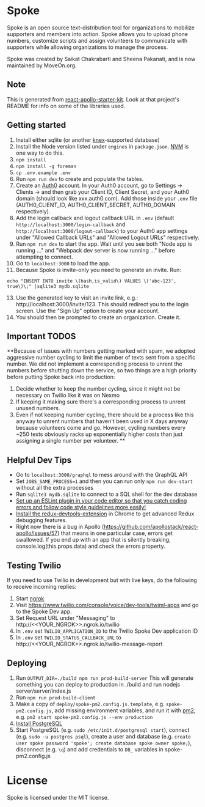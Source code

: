 # Spoke

Spoke is an open source text-distribution tool for organizations to mobilize supporters and members into action. Spoke allows you to upload phone numbers, customize scripts and assign volunteers to communicate with supporters while allowing organizations to manage the process.

Spoke was created by Saikat Chakrabarti and Sheena Pakanati, and is now maintained by MoveOn.org.

## Note

This is generated from [react-apollo-starter-kit](https://github.com/saikat/react-apollo-starter-kit).  Look at that project's README for info on some of the libraries used.

## Getting started

1. Install either sqlite (or another [knex](http://knexjs.org/#Installation-client)-supported database)
2. Install the Node version listed under `engines` in `package.json`. [NVM](https://github.com/creationix/nvm) is one way to do this.
3. `npm install`
4. `npm install -g foreman`
5. `cp .env.example .env`
6. Run `npm run dev` to create and populate the tables.
7. Create an [Auth0](https://auth0.com) account. In your Auth0 account, go to Settings -> Clients -> and then grab your Client ID, Client Secret, and your Auth0 domain (should look like xxx.auth0.com). Add those inside your `.env` file (AUTH0_CLIENT_ID, AUTH0_CLIENT_SECRET, AUTH0_DOMAIN respectively).
8. Add the login callback and logout callback URL in `.env` (default `http://localhost:3000/login-callback` and `http://localhost:3000/logout-callback`) to your Auth0 app settings under "Allowed Callback URLs" and "Allowed Logout URLs" respectively.
9. Run `npm run dev` to start the app. Wait until you see both "Node app is running ..." and "Webpack dev server is now running ..." before attempting to connect.
10. Go to `localhost:3000` to load the app.
11. Because Spoke is invite-only you need to generate an invite. Run:
```
echo "INSERT INTO invite \(hash,is_valid\) VALUES \('abc-123', true\)\;" |sqlite3 mydb.sqlite
```

13. Use the generated key to visit an invite link, e.g.: http://localhost:3000/invite/123. This should redirect you to the login screen. Use the "Sign Up" option to create your account.
14. You should then be prompted to create an organization. Create it.


## Important TODOS
**Because  of issues with numbers getting marked with spam, we adopted aggressive number cycling to limit the number of texts sent from a specific number. We did not implement a corresponding process to unrent the numbers before shutting down the service, so two things are a high priority before putting Spoke back into production:
1. Decide whether to keep the number cycling, since it might not be necessary on Twilio like it was on Nexmo
2. If keeping it making sure there's a corresponding process to unrent unused numbers.
3. Even if not keeping number cycling, there should be a process like this anyway to unrent numbers that haven't been used in X days anyway because volunteers come and go. However, cycling numbers every ~250 texts obviously racks up exponentially higher costs than just assigning a single number per volunteer.  **

## Helpful Dev Tips
* Go to `localhost:3000/graphql` to mess around with the GraphQL API
* Set `JOBS_SAME_PROCESS=1` and then you can run only `npm run dev-start` without all the extra processes
* Run `sqlite3 mydb.sqlite` to connect to a SQL shell for the dev database
* [Set up an ESLint plugin in your code editor so that you catch coding errors and follow code style guidelines more easily!](https://medium.com/planet-arkency/catch-mistakes-before-you-run-you-javascript-code-6e524c36f0c8#.oboqsse48)
* [Install the redux-devtools-extension](https://github.com/zalmoxisus/redux-devtools-extension) in Chrome to get advanced Redux debugging features.
* Right now there is a bug in Apollo (https://github.com/apollostack/react-apollo/issues/57) that means in one particular case, errors get swallowed.  If you end up with an app that is silently breaking, console.log(this.props.data) and check the errors property.


## Testing Twilio

If you need to use Twilio in development but with live keys, do the following to receive incoming replies:

1. Start [ngrok](https://ngrok.com/docs)
2. Visit https://www.twilio.com/console/voice/dev-tools/twiml-apps and go to the Spoke Dev app.
3. Set Request URL under "Messaging" to http://<<YOUR_NGROK>>.ngrok.io/twilio
4. In `.env` set `TWILIO_APPLICATION_ID` to the Twilio Spoke Dev application ID
5. In `.env` set `TWILIO_STATUS_CALLBACK_URL` to  http://<<YOUR_NGROK>>.ngrok.io/twilio-message-report

## Deploying

1. Run `OUTPUT_DIR=./build npm run prod-build-server`
   This will generate something you can deploy to production in ./build and run nodejs server/server/index.js
2. Run `npm run prod-build-client`
3. Make a copy of `deploy/spoke-pm2.config.js.template`, e.g. `spoke-pm2.config.js`, add missing environment variables, and run it with [pm2](https://www.npmjs.com/package/pm2), e.g. `pm2 start spoke-pm2.config.js --env production`
4. [Install PostgreSQL](https://wiki.postgresql.org/wiki/Detailed_installation_guides)
5. Start PostgreSQL (e.g. `sudo /etc/init.d/postgresql start`), connect (e.g. `sudo -u postgres psql`), create a user and database (e.g. `create user spoke password 'spoke'; create database spoke owner spoke;`), disconnect (e.g. `\q`) and add credentials to `DB_` variables in spoke-pm2.config.js

# License
Spoke is licensed under the MIT license.
